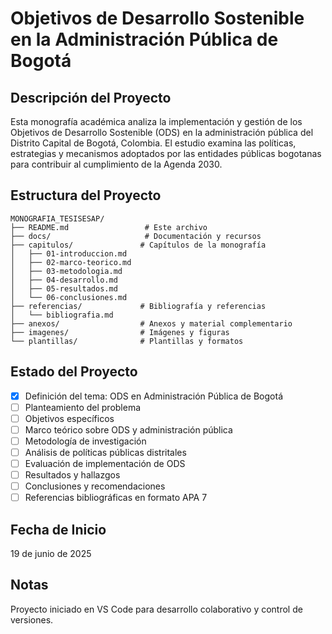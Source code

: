 # Objetivos de Desarrollo Sostenible en la Administración Pública de Bogotá

## Descripción del Proyecto
Esta monografía académica analiza la implementación y gestión de los Objetivos de Desarrollo Sostenible (ODS) en la administración pública del Distrito Capital de Bogotá, Colombia. El estudio examina las políticas, estrategias y mecanismos adoptados por las entidades públicas bogotanas para contribuir al cumplimiento de la Agenda 2030.

## Estructura del Proyecto

```
MONOGRAFIA_TESISESAP/
├── README.md                 # Este archivo
├── docs/                     # Documentación y recursos
├── capitulos/               # Capítulos de la monografía
│   ├── 01-introduccion.md
│   ├── 02-marco-teorico.md
│   ├── 03-metodologia.md
│   ├── 04-desarrollo.md
│   ├── 05-resultados.md
│   └── 06-conclusiones.md
├── referencias/             # Bibliografía y referencias
│   └── bibliografia.md
├── anexos/                  # Anexos y material complementario
├── imagenes/                # Imágenes y figuras
└── plantillas/              # Plantillas y formatos
```

## Estado del Proyecto
- [x] Definición del tema: ODS en Administración Pública de Bogotá
- [ ] Planteamiento del problema
- [ ] Objetivos específicos
- [ ] Marco teórico sobre ODS y administración pública
- [ ] Metodología de investigación
- [ ] Análisis de políticas públicas distritales
- [ ] Evaluación de implementación de ODS
- [ ] Resultados y hallazgos
- [ ] Conclusiones y recomendaciones
- [ ] Referencias bibliográficas en formato APA 7

## Fecha de Inicio
19 de junio de 2025

## Notas
Proyecto iniciado en VS Code para desarrollo colaborativo y control de versiones.
